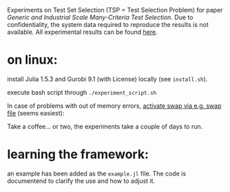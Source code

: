 Experiments on Test Set Selection (TSP = Test Selection Problem) for paper *Generic and Industrial Scale Many-Criteria Test Selection*.
Due to confidentiality, the system data required to reproduce the results is not available. All experimental results can be found [here](https://zenodo.org/record/7740864#.ZBMIG4DMJH4).

on linux:
=========
install Julia 1.5.3 and Gurobi 9.1 (with License) locally (see `install.sh`).

execute bash script through `./experiment_script.sh`

In case of problems with out of memory errors, [activate swap via e.g. swap file](https://askubuntu.com/questions/33697/how-do-i-add-swap-after-system-installation) (seems easiest):

Take a coffee... or two, the experiments take a couple of days to run.

learning the framework:
=======================
an example has been added as the `example.jl` file. The code is documentend to clarify the use and how to adjust it.
